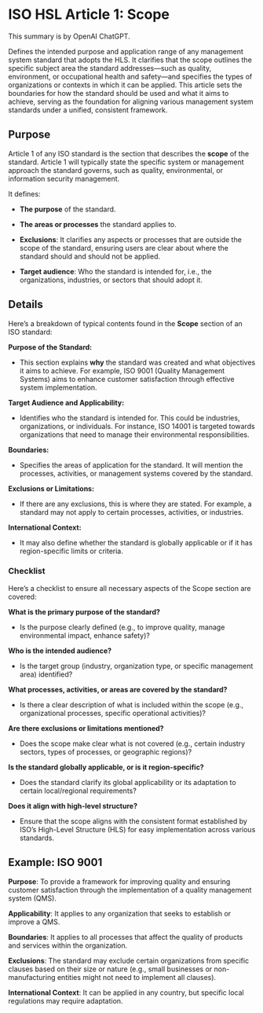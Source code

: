 # ISO HSL Article 1: Scope

This summary is by OpenAI ChatGPT.

Defines the intended purpose and application range of any management system
standard that adopts the HLS. It clarifies that the scope outlines the specific
subject area the standard addresses—such as quality, environment, or
occupational health and safety—and specifies the types of organizations or
contexts in which it can be applied. This article sets the boundaries for how
the standard should be used and what it aims to achieve, serving as the
foundation for aligning various management system standards under a unified,
consistent framework.

## Purpose

Article 1 of any ISO standard is the section that describes the **scope** of the
standard. Article 1 will typically state the specific system or management
approach the standard governs, such as quality, environmental, or information
security management.

It defines:

* **The purpose** of the standard.

* **The areas or processes** the standard applies to.

* **Exclusions**: It clarifies any aspects or processes that are outside the
  scope of the standard, ensuring users are clear about where the standard
  should and should not be applied.

* **Target audience**: Who the standard is intended for, i.e., the
  organizations, industries, or sectors that should adopt it.


## Details

Here’s a breakdown of typical contents found in the **Scope** section of an ISO standard:

**Purpose of the Standard:**

* This section explains **why** the standard was created and what objectives it
  aims to achieve. For example, ISO 9001 (Quality Management Systems) aims to
  enhance customer satisfaction through effective system implementation.

**Target Audience and Applicability:**

* Identifies who the standard is intended for. This could be industries,
  organizations, or individuals. For instance, ISO 14001 is targeted towards
  organizations that need to manage their environmental responsibilities.

**Boundaries:**

* Specifies the areas of application for the standard. It will mention the
  processes, activities, or management systems covered by the standard.

**Exclusions or Limitations:**

* If there are any exclusions, this is where they are stated. For example, a
  standard may not apply to certain processes, activities, or industries.

**International Context:**

* It may also define whether the standard is globally applicable or if it has
  region-specific limits or criteria.

### Checklist

Here’s a checklist to ensure all necessary aspects of the Scope section are covered:

**What is the primary purpose of the standard?**

* Is the purpose clearly defined (e.g., to improve quality, manage environmental
  impact, enhance safety)?

**Who is the intended audience?**

* Is the target group (industry, organization type, or specific management area)
  identified?

**What processes, activities, or areas are covered by the standard?**

* Is there a clear description of what is included within the scope (e.g.,
  organizational processes, specific operational activities)?

**Are there exclusions or limitations mentioned?**

* Does the scope make clear what is not covered (e.g., certain industry sectors,
  types of processes, or geographic regions)?

**Is the standard globally applicable, or is it region-specific?**

* Does the standard clarify its global applicability or its adaptation to
  certain local/regional requirements?

**Does it align with high-level structure?**

* Ensure that the scope aligns with the consistent format established by ISO’s
  High-Level Structure (HLS) for easy implementation across various standards.

## Example: ISO 9001

**Purpose**: To provide a framework for improving quality and ensuring customer
satisfaction through the implementation of a quality management system (QMS).

**Applicability**: It applies to any organization that seeks to establish or
improve a QMS.

**Boundaries**: It applies to all processes that affect the quality of products
and services within the organization.

**Exclusions**: The standard may exclude certain organizations from specific
clauses based on their size or nature (e.g., small businesses or
non-manufacturing entities might not need to implement all clauses).

**International Context**: It can be applied in any country, but specific local
regulations may require adaptation.

